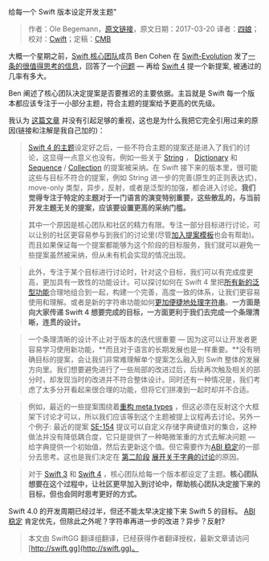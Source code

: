 给每一个 Swift 版本设定开发主题"

> 作者：Ole Begemann，[原文链接](https://oleb.net/blog/2017/03/swift-themed-releases/)，原文日期：2017-03-20
> 译者：[四娘](https://kemchenj.github.io)；校对：[Cwift](http://weibo.com/277195544)；定稿：[CMB](https://github.com/chenmingbiao)
  









大概一个星期之前，[Swift 核心团队](https://swift.org/community/#core-team)成员 Ben Cohen 在 [Swift-Evolution](https://swift.org/community/#swift-evolution) 发了[一条的很值得思考的信息](https://lists.swift.org/pipermail/swift-evolution/Week-of-Mon-20170306/033699.html)，回答了一个[问题](https://lists.swift.org/pipermail/swift-evolution/Week-of-Mon-20170220/033092.html) — 再给 [Swift 4](https://github.com/apple/swift/blob/master/CHANGELOG.md#swift-40) 提一个新提案, 被通过的几率有多大。

Ben 阐述了核心团队决定提案是否要推迟的主要依据。主旨就是 Swift 每一个版本都应该专注于一小部分主题，符合主题的提案给予更高的优先级。



我认为 [这篇文章](https://lists.swift.org/pipermail/swift-evolution/Week-of-Mon-20170306/033699.html) 并没有引起足够的重视，这也是为什么我把它完全引用过来的原因(链接和注解是我自己加的)：

> [Swift 4 的主题](https://lists.swift.org/pipermail/swift-evolution/Week-of-Mon-20160725/025676.html)设定好之后，一些不符合主题的提案还是进入了我们的讨论，这显得一点意义也没有。例如一些关于 [String](https://developer.apple.com/reference/swift/string) ， [Dictionary](https://developer.apple.com/reference/swift/dictionary) 和 [Sequence](https://developer.apple.com/reference/swift/sequence) / [Collection](https://developer.apple.com/reference/swift/collection) 的提案被采纳。在 Swift 接下来的版本里，很可能这些与目标不符合的提案，例如 String 进一步的完善(原生的正则表达式)，move-only 类型，异步，反射，或者是泛型的加强，都会进入讨论。**我们觉得专注于特定的主题对于一门语言的演变特别重要，这些散乱的，与当前开发主题无关的提案，应该要设置更高的采纳门槛。**
>   

> 其中一个原因是核心团队和社区的精力有限。专注一部分目标进行讨论，可以让别的社区更容易参与到我们的讨论里(尽管[加入提案模板](https://lists.swift.org/pipermail/swift-evolution/Week-of-Mon-20170206/031657.html)也会有帮助)。而且如果保证每一个提案都能够为这个阶段的目标服务，我们就可以避免一些提案虽然被采纳，但从未有机会实现的情况出现。  
>   

> 此外，专注于某个目标进行讨论时，针对这个目标，我们可以有完成度更高，更加具有一致性的功能设计。可以探讨如何在 Swift 4 里把[所有新的泛型功能](https://github.com/apple/swift/blob/master/CHANGELOG.md#swift-40)合理地组合到一起，构建一个完善，高度一致的体系，让我们更容易使用和理解。或者是新的字符串功能如何[更加便捷地处理字符串](https://github.com/apple/swift/blob/master/docs/StringManifesto.md)。**一方面是向大家传递 Swift 4 想要完成的目标，一方面更利于我们去完成一个条理清晰，连贯的设计。**
>   

> 一个条理清晰的设计不止对于版本的迭代很重要 — 因为这可以让开发者更容易学习使用新功能，**而且对于语言的长期发展也是一样重要。**没有明确目标的提案，会让我们非常难理解单个提案怎么融入到 Swift 整体的发展方向里。我们想要避免进行了一些局部的改进过后，后续再次触及相关的部分时，却发现当时的改进并不符合整体设计。同时还有一种情况是，我们考虑了太多分开看起来很合理的功能，但将它们拼凑到一起时却并不合适。  

> 例如，最近的一些提案围绕着[重构 meta types](https://github.com/DevAndArtist/swift-evolution/blob/refactor_existential_metatypes/proposals/0126-refactor-metatypes.md) ，但这必须在反射这个大框架下讨论才可以，所以我们应该等到这个主题被提上议程再去讨论。另外一个例子: 最近的提案 [SE-154](https://github.com/apple/swift-evolution/blob/master/proposals/0154-dictionary-key-and-value-collections.md) 提议可以自定义存储字典键值对的集合，这种做法并没有降低耦合度，它只是提供了一种略微笨重的方式去解决问题 — 给字典提供一个初始值，然后去更新这个值。但它需要作为[ABI 稳定](https://github.com/apple/swift/blob/master/docs/ABIStabilityManifesto.md)的一部分去思考。这也是我们决定在 [第二阶段](https://lists.swift.org/pipermail/swift-evolution/Week-of-Mon-20170213/032116.html) [展开关于字典的讨论](https://lists.swift.org/pipermail/swift-evolution/Week-of-Mon-20170213/032118.html)的原因。  
>   

> 对于 [Swift 3](https://github.com/apple/swift-evolution/blob/master/releases/swift-3_0.md) 和 [Swift 4](https://lists.swift.org/pipermail/swift-evolution/Week-of-Mon-20160725/025676.html) ，核心团队给每一个版本都设定了主题。**核心团队想要在这个过程中，让社区更早加入到讨论中，帮助核心团队决定接下来的目标，但也会同时思考更好的方式。**

Swift 4.0 的开发周期已经过半，但还不能太早决定接下来 Swift 5 的目标。 [ABI 稳定](https://github.com/apple/swift/blob/master/docs/ABIStabilityManifesto.md) 肯定优先，但除此之外呢？字符串再进一步的改进？异步？反射?


> 本文由 SwiftGG 翻译组翻译，已经获得作者翻译授权，最新文章请访问 [http://swift.gg](http://swift.gg)。
